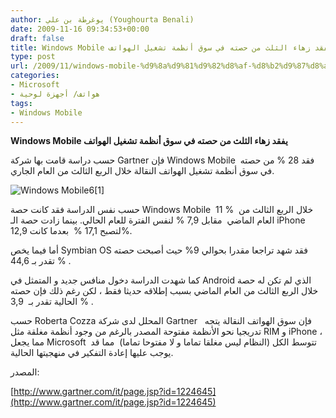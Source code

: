 ```yaml
---
author: يوغرطة بن علي (Youghourta Benali)
date: 2009-11-16 09:34:53+00:00
draft: false
title: Windows Mobile يفقد زهاء الثلث من حصته في سوق أنظمة تشغيل الهواتف
type: post
url: /2009/11/windows-mobile-%d9%8a%d9%81%d9%82%d8%af-%d8%b2%d9%87%d8%a7%d8%a1-%d8%a7%d9%84%d8%ab%d9%84%d8%ab-%d9%85%d9%86-%d8%ad%d8%b5%d8%aa%d9%87-%d9%81%d9%8a-%d8%b3%d9%88%d9%82-%d8%a3%d9%86%d8%b8%d9%85%d8%a9/
categories:
- Microsoft
- هواتف/ أجهزة لوحية
tags:
- Windows Mobile
---
```


**Windows Mobile يفقد زهاء الثلث من حصته في سوق أنظمة تشغيل الهواتف**



حسب دراسة قامت بها شركة Gartner فإن Windows Mobile  فقد 28 % من حصته في سوق أنظمة تشغيل الهواتف النقالة خلال الربع الثالث من العام الجاري.

![Windows Mobile6[1]](https://www.it-scoop.com/wp-content/uploads/2009/11/Windows-Mobile61.jpg)


حسب نفس الدراسة فقد كانت حصة Windows Mobile  11 %  خلال الربع الثالث من العام الماضي  مقابل 7,9 % لنفس الفترة للعام الحالي. بينما زادت حصة الـ iPhone  لتصبح 17,1 %  بعدما كانت 12,9%.

أما فيما يخص Symbian OS فقد شهد تراجعا مقدرا بحوالي 9% حيث أصبحت حصته تقدر بـ 44,6 % .

كما شهدت الدراسة دخول منافس جديد و المتمثل في Android الذي لم تكن له حصة خلال الربع الثالث من العام الماضي بسبب إطلاقه حديثا فقط ، لكن رغم ذلك فإن حصته الحالية تقدر بـ  3,9 % .

حسب Roberta Cozza المحلل لدى شركة Gartner   فإن سوق الهواتف النقالة يتجه تدريجيا نحو الأنظمة مفتوحة المصدر بالرغم من وجود أنظمة مغلقة مثل RIM و iPhone ، مما يجعل Microsoft  تتوسط الكل (النظام ليس مغلقا تماما و لا مفتوحا تماما)  مما قد يوجب عليها إعادة التفكير في منهجيتها الحالية.

المصدر:

[http://www.gartner.com/it/page.jsp?id=1224645](http://www.gartner.com/it/page.jsp?id=1224645)
